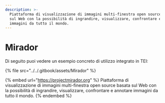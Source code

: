 ```yaml
---
description: >-
  Piattaforma di visualizzazione di immagini multi-finestra open source basata
  sul Web con la possibilità di ingrandire, visualizzare, confrontare e annotare
  immagini da tutto il mondo.
---
```


# Mirador

Di seguito puoi vedere un esempio concreto di utilizzo integrato in TEI:

{% file src="../../.gitbook/assets/Mirador" %}

{% embed url="https://projectmirador.org" %}
Piattaforma di visualizzazione di immagini multi-finestra open source basata sul Web con la possibilità di ingrandire, visualizzare, confrontare e annotare immagini da tutto il mondo.
{% endembed %}

